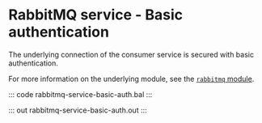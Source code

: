 # RabbitMQ service - Basic authentication

The underlying connection of the consumer service is secured with basic authentication.

For more information on the underlying module, see the [`rabbitmq` module](https://lib.ballerina.io/ballerinax/rabbitmq/latest).

::: code rabbitmq-service-basic-auth.bal :::

::: out rabbitmq-service-basic-auth.out :::
